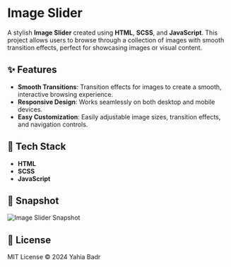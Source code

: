 # Image Slider

A stylish **Image Slider** created using **HTML**, **SCSS**, and **JavaScript**. This project allows users to browse through a collection of images with smooth transition effects, perfect for showcasing images or visual content.

## ✨ Features
- **Smooth Transitions**: Transition effects for images to create a smooth, interactive browsing experience.
- **Responsive Design**: Works seamlessly on both desktop and mobile devices.
- **Easy Customization**: Easily adjustable image sizes, transition effects, and navigation controls.

## 🚀 Tech Stack
- **HTML**
- **SCSS**
- **JavaScript**

## 📸 Snapshot

![Image Slider Snapshot](assets/images/image-slider-snapshot.png)

## 📄 License
MIT License © 2024 Yahia Badr
